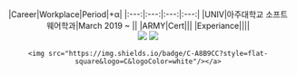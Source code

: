 <!--
**kimww42/kimww42** is a ✨ _special_ ✨ repository because its `README.md` (this file) appears on your GitHub profile.

Here are some ideas to get you started:

- 🔭 I’m currently working on ...
- 🌱 I’m currently learning ...
- 👯 I’m looking to collaborate on ...
- 🤔 I’m looking for help with ...
- 💬 Ask me about ...
- 📫 How to reach me: ...
- 😄 Pronouns: ...
- ⚡ Fun fact: ...
-->

<div align=center>
|Career|Workplace|Period|+α|
|:---:|:---:|:---:|:---:|
|UNIV|아주대학교 소프트웨어학과|March 2019 ~ ||
|ARMY|Cert|||
|Experiance||||
</div>
<div align=center>
	<img src="https://img.shields.io/badge/Windows10-0078D6?style=flat-square&logo=Windows&logoColor=white"/></a>
	<img src="https://img.shields.io/badge/Ubuntu-E95420?style=flat-square&logo=Ubuntu&logoColor=white"/></a>

	<img src="https://img.shields.io/badge/C-A8B9CC?style=flat-square&logo=C&logoColor=white"/></a>
</div>
